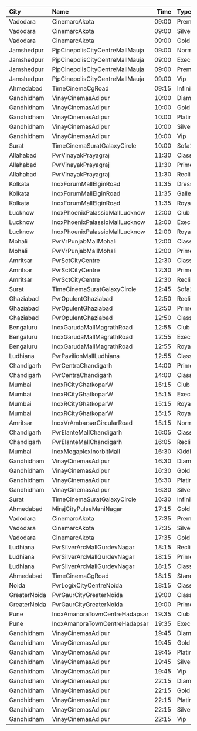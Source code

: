 | City         | Name                            |  Time | Type            |  Price | Capacity | Booked |
| :----------- | :------------------------------ | ----: | :-------------- | -----: | -------: | -----: |
| Vadodara     | CinemarcAkota                   | 09:00 | Premier         |    70₹ |       12 |      0 |
| Vadodara     | CinemarcAkota                   | 09:00 | Silver          |    70₹ |       87 |      0 |
| Vadodara     | CinemarcAkota                   | 09:00 | Gold            |    70₹ |       25 |      0 |
| Jamshedpur   | PjpCinepolisCityCentreMallMauja | 09:00 | Normal          |   150₹ |       12 |      0 |
| Jamshedpur   | PjpCinepolisCityCentreMallMauja | 09:00 | Executive       |   150₹ |       28 |      0 |
| Jamshedpur   | PjpCinepolisCityCentreMallMauja | 09:00 | Premium         |   150₹ |       32 |      0 |
| Jamshedpur   | PjpCinepolisCityCentreMallMauja | 09:00 | Vip             |   400₹ |        6 |      0 |
| Ahmedabad    | TimeCinemaCgRoad                | 09:15 | Infinity1000    | 1,000₹ |       12 |      0 |
| Gandhidham   | VinayCinemasAdipur              | 10:00 | Diamond         |    99₹ |      115 |      0 |
| Gandhidham   | VinayCinemasAdipur              | 10:00 | Gold            |    79₹ |      111 |      0 |
| Gandhidham   | VinayCinemasAdipur              | 10:00 | Platinum        |    99₹ |       56 |      0 |
| Gandhidham   | VinayCinemasAdipur              | 10:00 | Silver          |    79₹ |       54 |      0 |
| Gandhidham   | VinayCinemasAdipur              | 10:00 | Vip             |   199₹ |       18 |      0 |
| Surat        | TimeCinemaSuratGalaxyCircle     | 10:00 | Sofa180         |   180₹ |       34 |      0 |
| Allahabad    | PvrVinayakPrayagraj             | 11:30 | Classic         |   112₹ |       60 |      5 |
| Allahabad    | PvrVinayakPrayagraj             | 11:30 | Prime           |   140₹ |       45 |     18 |
| Allahabad    | PvrVinayakPrayagraj             | 11:30 | Recliner        |   250₹ |        6 |      4 |
| Kolkata      | InoxForumMallElginRoad          | 11:35 | DressCircle     |   140₹ |       54 |      0 |
| Kolkata      | InoxForumMallElginRoad          | 11:35 | Galleria        |   140₹ |       18 |      0 |
| Kolkata      | InoxForumMallElginRoad          | 11:35 | Royal           |   140₹ |       12 |      0 |
| Lucknow      | InoxPhoenixPalassioMallLucknow  | 12:00 | Club            |   130₹ |       27 |      0 |
| Lucknow      | InoxPhoenixPalassioMallLucknow  | 12:00 | Executive       |   130₹ |       10 |      0 |
| Lucknow      | InoxPhoenixPalassioMallLucknow  | 12:00 | Royale          |   150₹ |       30 |      0 |
| Mohali       | PvrVrPunjabMallMohali           | 12:00 | Classic         |   180₹ |       42 |      0 |
| Mohali       | PvrVrPunjabMallMohali           | 12:00 | Prime           |   210₹ |       73 |      0 |
| Amritsar     | PvrSctCityCentre                | 12:30 | Classic         |   160₹ |       45 |      0 |
| Amritsar     | PvrSctCityCentre                | 12:30 | Prime           |   170₹ |       30 |      0 |
| Amritsar     | PvrSctCityCentre                | 12:30 | Recliner        |   330₹ |       12 |      2 |
| Surat        | TimeCinemaSuratGalaxyCircle     | 12:45 | Sofa220         |   220₹ |       34 |      0 |
| Ghaziabad    | PvrOpulentGhaziabad             | 12:50 | Recliner        |   300₹ |       11 |      5 |
| Ghaziabad    | PvrOpulentGhaziabad             | 12:50 | Prime           |   150₹ |      108 |     65 |
| Ghaziabad    | PvrOpulentGhaziabad             | 12:50 | Classic         |   112₹ |      112 |     61 |
| Bengaluru    | InoxGarudaMallMagrathRoad       | 12:55 | Club            |   140₹ |       35 |      0 |
| Bengaluru    | InoxGarudaMallMagrathRoad       | 12:55 | Executive       |   130₹ |       43 |      0 |
| Bengaluru    | InoxGarudaMallMagrathRoad       | 12:55 | RoyaleRecliners |   220₹ |        6 |      0 |
| Ludhiana     | PvrPavilionMallLudhiana         | 12:55 | Classic         |   170₹ |       40 |      6 |
| Chandigarh   | PvrCentraChandigarh             | 14:00 | Prime           |   138₹ |      180 |     93 |
| Chandigarh   | PvrCentraChandigarh             | 14:00 | Classic         |   109₹ |      126 |     63 |
| Mumbai       | InoxRCityGhatkoparW             | 15:15 | Club            |   160₹ |       29 |      0 |
| Mumbai       | InoxRCityGhatkoparW             | 15:15 | Executive       |   140₹ |       16 |      0 |
| Mumbai       | InoxRCityGhatkoparW             | 15:15 | RoyalRecliner   |   280₹ |        4 |      0 |
| Mumbai       | InoxRCityGhatkoparW             | 15:15 | Royal           |   170₹ |       16 |      0 |
| Amritsar     | InoxVrAmbarsarCircularRoad      | 15:15 | Normal          |   150₹ |       78 |      0 |
| Chandigarh   | PvrElanteMallChandigarh         | 16:05 | Classic         |   165₹ |       70 |     16 |
| Chandigarh   | PvrElanteMallChandigarh         | 16:05 | Recliner        |   507₹ |       13 |      0 |
| Mumbai       | InoxMegaplexInorbitMall         | 16:30 | Kiddles         |   150₹ |       21 |      0 |
| Gandhidham   | VinayCinemasAdipur              | 16:30 | Diamond         |    99₹ |      100 |      0 |
| Gandhidham   | VinayCinemasAdipur              | 16:30 | Gold            |    79₹ |       77 |      0 |
| Gandhidham   | VinayCinemasAdipur              | 16:30 | Platinum        |    99₹ |       35 |      0 |
| Gandhidham   | VinayCinemasAdipur              | 16:30 | Silver          |    79₹ |       41 |      0 |
| Surat        | TimeCinemaSuratGalaxyCircle     | 16:30 | Infinity350     |   350₹ |       22 |      0 |
| Ahmedabad    | MirajCityPulseManiNagar         | 17:15 | Gold            |   150₹ |       24 |      0 |
| Vadodara     | CinemarcAkota                   | 17:35 | Premier         |    80₹ |       12 |      0 |
| Vadodara     | CinemarcAkota                   | 17:35 | Silver          |    80₹ |       87 |      0 |
| Vadodara     | CinemarcAkota                   | 17:35 | Gold            |    80₹ |       25 |      0 |
| Ludhiana     | PvrSilverArcMallGurdevNagar     | 18:15 | Recliner        |   370₹ |       16 |      1 |
| Ludhiana     | PvrSilverArcMallGurdevNagar     | 18:15 | Prime           |   250₹ |        8 |      6 |
| Ludhiana     | PvrSilverArcMallGurdevNagar     | 18:15 | Classic         |   190₹ |       54 |      2 |
| Ahmedabad    | TimeCinemaCgRoad                | 18:15 | Standard260     |   260₹ |      108 |      8 |
| Noida        | PvrLogixCityCentreNoida         | 18:15 | Classic         |   250₹ |       45 |      0 |
| GreaterNoida | PvrGaurCityGreaterNoida         | 19:00 | Classic         |   160₹ |       80 |      0 |
| GreaterNoida | PvrGaurCityGreaterNoida         | 19:00 | Prime           |   190₹ |       17 |      4 |
| Pune         | InoxAmanoraTownCentreHadapsar   | 19:35 | Club            |   112₹ |       47 |      0 |
| Pune         | InoxAmanoraTownCentreHadapsar   | 19:35 | Executive       |   112₹ |       10 |      0 |
| Gandhidham   | VinayCinemasAdipur              | 19:45 | Diamond         |    99₹ |       35 |      0 |
| Gandhidham   | VinayCinemasAdipur              | 19:45 | Gold            |    79₹ |       42 |      0 |
| Gandhidham   | VinayCinemasAdipur              | 19:45 | Platinum        |    99₹ |       23 |      0 |
| Gandhidham   | VinayCinemasAdipur              | 19:45 | Silver          |    79₹ |       42 |      0 |
| Gandhidham   | VinayCinemasAdipur              | 19:45 | Vip             |   199₹ |        8 |      0 |
| Gandhidham   | VinayCinemasAdipur              | 22:15 | Diamond         |   150₹ |       35 |      0 |
| Gandhidham   | VinayCinemasAdipur              | 22:15 | Gold            |   130₹ |       42 |      0 |
| Gandhidham   | VinayCinemasAdipur              | 22:15 | Platinum        |   170₹ |       23 |      0 |
| Gandhidham   | VinayCinemasAdipur              | 22:15 | Silver          |   130₹ |       42 |      0 |
| Gandhidham   | VinayCinemasAdipur              | 22:15 | Vip             |   300₹ |        8 |      0 |